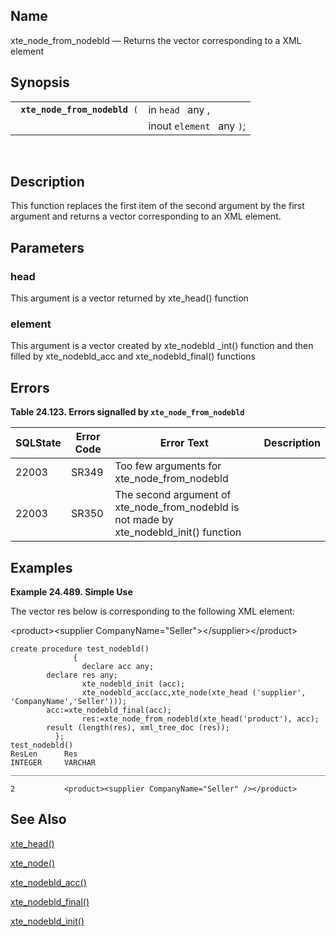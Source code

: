 <div id="fn_xte_node_from_nodebld" class="refentry">

<div class="titlepage">

</div>

<div class="refnamediv">

## Name

xte_node_from_nodebld — Returns the vector corresponding to a XML
element

</div>

<div class="refsynopsisdiv">

## Synopsis

<div id="fsyn_xte_node_from_nodebld" class="funcsynopsis">

|                                    |                           |
|------------------------------------|---------------------------|
| ` `**`xte_node_from_nodebld`**` (` | in `head ` any ,          |
|                                    | inout `element ` any `)`; |

<div class="funcprototype-spacer">

 

</div>

</div>

</div>

<div id="desc_xte_node_from_nodebld" class="refsect1">

## Description

This function replaces the first item of the second argument by the
first argument and returns a vector corresponding to an XML element.

</div>

<div id="xte_node_from_nodebld" class="refsect1">

## Parameters

<div id="id121644" class="refsect2">

### head

This argument is a vector returned by xte_head() function

</div>

<div id="id121647" class="refsect2">

### element

This argument is a vector created by xte_nodebld \_int() function and
then filled by xte_nodebld_acc and xte_nodebld_final() functions

</div>

</div>

<div id="errors_xte_node_from_nodebld" class="refsect1">

## Errors

<div id="id121652" class="table">

**Table 24.123. Errors signalled by `xte_node_from_nodebld `**

<div class="table-contents">

| SQLState                              | Error Code                            | Error Text                                                                                                              | Description |
|---------------------------------------|---------------------------------------|-------------------------------------------------------------------------------------------------------------------------|-------------|
| <span class="errorcode">22003 </span> | <span class="errorcode">SR349 </span> | <span class="errortext">Too few arguments for xte_node_from_nodebld </span>                                             |             |
| <span class="errorcode">22003 </span> | <span class="errorcode">SR350 </span> | <span class="errortext">The second argument of xte_node_from_nodebld is not made by xte_nodebld_init() function </span> |             |

</div>

</div>

  

</div>

<div id="xte_node_from_nodebld_01" class="refsect1">

## Examples

<div id="ex_xte_node_from_nodebld" class="example">

**Example 24.489. Simple Use**

<div class="example-contents">

The vector res below is corresponding to the following XML element:

\<product\>\<supplier CompanyName="Seller"\>\</supplier\>\</product\>

``` screen
create procedure test_nodebld()
              {
                declare acc any;
        declare res any;
                xte_nodebld_init (acc);
                xte_nodebld_acc(acc,xte_node(xte_head ('supplier', 'CompanyName','Seller')));
        acc:=xte_nodebld_final(acc);
                res:=xte_node_from_nodebld(xte_head('product'), acc);
        result (length(res), xml_tree_doc (res));
          };
test_nodebld()
ResLen      Res
INTEGER     VARCHAR
_______________________________________________________________________________

2           <product><supplier CompanyName="Seller" /></product>
```

</div>

</div>

  

</div>

<div id="seealso_xte_node_from_nodebld" class="refsect1">

## See Also

<a href="fn_xte_head.html" class="link" title="xte_head">xte_head()</a>

<a href="fn_xte_node.html" class="link" title="xte_node">xte_node()</a>

<a href="fn_xte_nodebld_acc.html" class="link"
title="xte_nodebld_acc">xte_nodebld_acc()</a>

<a href="fn_xte_nodebld_final.html" class="link"
title="xte_nodebld_final">xte_nodebld_final()</a>

<a href="fn_xte_nodebld_init.html" class="link"
title="xte_nodebld_init">xte_nodebld_init()</a>

</div>

</div>
